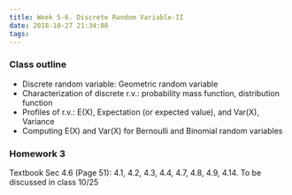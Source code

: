 ```yaml
---
title: Week 5-6. Discrete Random Variable-II
date: 2018-10-27 21:34:08
tags:
---
```

### Class outline

* Discrete random variable: Geometric random variable
* Characterization of discrete r.v.: probability mass function, distribution function
* Profiles of r.v.: E(X), Expectation (or expected value), and Var(X), Variance
* Computing E(X) and Var(X) for Bernoulli and Binomial random variables

### Homework 3
Textbook Sec 4.6 (Page 51): 4.1, 4.2, 4.3, 4.4, 4.7, 4.8, 4.9, 4.14. To be discussed in class 10/25
